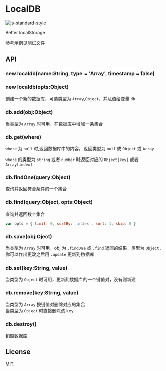 # LocalDB

[![js-standard-style](https://cdn.rawgit.com/feross/standard/master/badge.svg)](https://github.com/feross/standard)

Better localStorage

参考示例见[测试文件](https://github.com/aprilorange/localdb/blob/master/test%2Ftests.js)

## API

### new localdb(name:String, type = 'Array', timestamp = false)
### new localdb(opts:Object)

创建一个新的数据库，可选类型为 `Array`,`Object`，并赋值给变量 `db`

### db.add(obj:Object)

当类型为 `Array` 时可用，在数据库中增加一条集合

### db.get(where)

`where` 为 `null` 时,返回数据库中的内容，返回类型为 `null` 或 `Object` 或 `Array`

`where` 的类型为 `string` 或者 `number` 时返回对应的 `Object[key]` 或者 `Array[index]`

### db.findOne(query:Object)

查询并返回符合条件的一个集合

### db.find(query:Object, opts:Object)

查询并返回数个集合

```javascript
var opts = { limit: 0, sortBy: 'index', sort: 1, skip: 0 }
```

### db.save(obj:Oject)

当类型为 `Array` 时可用，obj 为 `.findOne` 或 `.find` 返回的结果，类型为 `Object`，你可以作出更改之后用 `.update` 更新到数据库

### db.set(key:String, value)

当类型为 `Object` 时可用，更新此数据库的一个键值对，没有则新建

### db.remove(key:String, value)

当类型为 `Array` 按键值对删除对应的集合  
当类型为 `Object` 时直接删除该 key

### db.destroy()

销毁数据库

## License

MIT.
